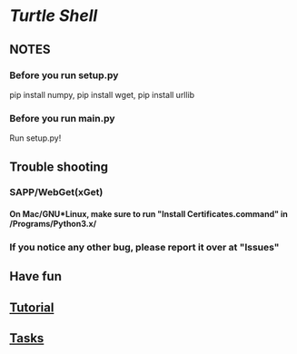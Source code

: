 # _**Turtle Shell**_

## NOTES

### Before you run setup.py

pip install numpy, pip install wget, pip install urllib

### Before you run main.py

Run setup.py!

## Trouble shooting

### SAPP/WebGet(xGet)

#### On Mac/GNU*Linux, make sure to run "Install Certificates.command" in /Programs/Python3.x/

### If you notice any other bug, please report it over at "Issues"

## Have fun

## [Tutorial](https://www.youtube.com/watch?v=dQw4w9WgXcQ)

## [Tasks](https://github.com/turtil-inc/turtle-shell/blob/main/TASKS.md)
